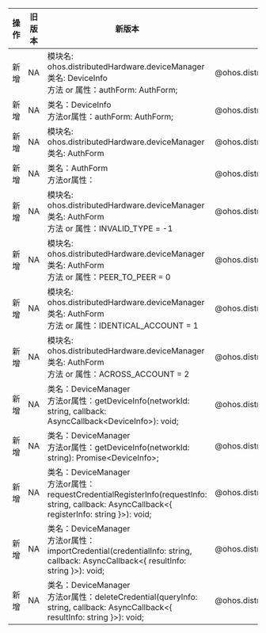 | 操作 | 旧版本 | 新版本 | d.ts文件 |
| ---- | ------ | ------ | -------- |
|新增|NA|模块名: ohos.distributedHardware.deviceManager<br>类名: DeviceInfo<br>方法 or 属性：authForm: AuthForm;|@ohos.distributedHardware.deviceManager.d.ts|
|新增|NA|类名：DeviceInfo<br>方法or属性：authForm: AuthForm;|@ohos.distributedHardware.deviceManager.d.ts|
|新增|NA|模块名: ohos.distributedHardware.deviceManager<br>类名: AuthForm|@ohos.distributedHardware.deviceManager.d.ts|
|新增|NA|类名：AuthForm<br>方法or属性：|@ohos.distributedHardware.deviceManager.d.ts|
|新增|NA|模块名: ohos.distributedHardware.deviceManager<br>类名: AuthForm<br>方法 or 属性：INVALID_TYPE = -1|@ohos.distributedHardware.deviceManager.d.ts|
|新增|NA|模块名: ohos.distributedHardware.deviceManager<br>类名: AuthForm<br>方法 or 属性：PEER_TO_PEER = 0|@ohos.distributedHardware.deviceManager.d.ts|
|新增|NA|模块名: ohos.distributedHardware.deviceManager<br>类名: AuthForm<br>方法 or 属性：IDENTICAL_ACCOUNT = 1|@ohos.distributedHardware.deviceManager.d.ts|
|新增|NA|模块名: ohos.distributedHardware.deviceManager<br>类名: AuthForm<br>方法 or 属性：ACROSS_ACCOUNT = 2|@ohos.distributedHardware.deviceManager.d.ts|
|新增|NA|类名：DeviceManager<br>方法or属性：getDeviceInfo(networkId: string, callback: AsyncCallback\<DeviceInfo>): void;|@ohos.distributedHardware.deviceManager.d.ts|
|新增|NA|类名：DeviceManager<br>方法or属性：getDeviceInfo(networkId: string): Promise\<DeviceInfo>;|@ohos.distributedHardware.deviceManager.d.ts|
|新增|NA|类名：DeviceManager<br>方法or属性：requestCredentialRegisterInfo(requestInfo: string, callback: AsyncCallback\<{ registerInfo: string }>): void;|@ohos.distributedHardware.deviceManager.d.ts|
|新增|NA|类名：DeviceManager<br>方法or属性：importCredential(credentialInfo: string, callback: AsyncCallback\<{ resultInfo: string }>): void;|@ohos.distributedHardware.deviceManager.d.ts|
|新增|NA|类名：DeviceManager<br>方法or属性：deleteCredential(queryInfo: string, callback: AsyncCallback\<{ resultInfo: string }>): void;|@ohos.distributedHardware.deviceManager.d.ts|
